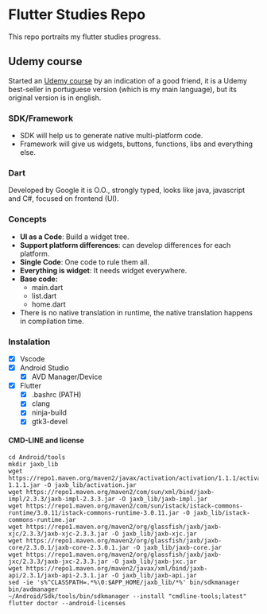 # Flutter Studies Repo
This repo portraits my flutter studies progress.

## Udemy course
Started an [Udemy course](https://www.udemy.com/course/curso-flutter/?src=sac&kw=aprenda+flutter) by an indication of a good friend, it is a Udemy best-seller in portuguese version (which is my main language), but its original version is in english.
### SDK/Framework
* SDK will help us to generate native multi-platform code.
* Framework will give us widgets, buttons, functions, libs and everything else.

### Dart
Developed by Google it is O.O., strongly typed, looks like java, javascript and C#, focused on frontend (UI).

### Concepts
* **UI as a Code**: Build a widget tree.
* **Support platform differences**: can develop differences for each platform.
* **Single Code**: One code to rule them all.
* **Everything is widget**: It needs widget everywhere.
* **Base code:**
  * main.dart
  * list.dart
  * home.dart
* There is no native translation in runtime, the native translation happens in compilation time.
  
### Instalation
- [X] Vscode
- [X] Android Studio
  - [X] AVD Manager/Device
- [X] Flutter
  - [X] .bashrc (PATH)
  - [X] clang
  - [X] ninja-build
  - [X] gtk3-devel
#### CMD-LINE and license
 ```
 cd Android/tools
mkdir jaxb_lib
wget https://repo1.maven.org/maven2/javax/activation/activation/1.1.1/activation-1.1.1.jar -O jaxb_lib/activation.jar
wget https://repo1.maven.org/maven2/com/sun/xml/bind/jaxb-impl/2.3.3/jaxb-impl-2.3.3.jar -O jaxb_lib/jaxb-impl.jar
wget https://repo1.maven.org/maven2/com/sun/istack/istack-commons-runtime/3.0.11/istack-commons-runtime-3.0.11.jar -O jaxb_lib/istack-commons-runtime.jar
wget https://repo1.maven.org/maven2/org/glassfish/jaxb/jaxb-xjc/2.3.3/jaxb-xjc-2.3.3.jar -O jaxb_lib/jaxb-xjc.jar
wget https://repo1.maven.org/maven2/org/glassfish/jaxb/jaxb-core/2.3.0.1/jaxb-core-2.3.0.1.jar -O jaxb_lib/jaxb-core.jar
wget https://repo1.maven.org/maven2/org/glassfish/jaxb/jaxb-jxc/2.3.3/jaxb-jxc-2.3.3.jar -O jaxb_lib/jaxb-jxc.jar
wget https://repo1.maven.org/maven2/javax/xml/bind/jaxb-api/2.3.1/jaxb-api-2.3.1.jar -O jaxb_lib/jaxb-api.jar
sed -ie 's%^CLASSPATH=.*%\0:$APP_HOME/jaxb_lib/*%' bin/sdkmanager bin/avdmanager
~/Android/Sdk/tools/bin/sdkmanager --install "cmdline-tools;latest"
flutter doctor --android-licenses
```


